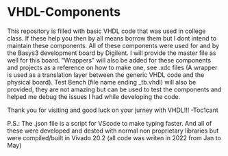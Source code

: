 # VHDL-Components

This repository is filled with basic VHDL code that was used in college class.
If these help you then by all means borrow them but I dont intend to maintain these components.
All of these components were used for and by the Basys3 development board by Digilent. I will provide the master file as well for this board.
"Wrappers" will also be added for these components and projects as a reference on how to make one, see .xdc files (A wrapper is used as a translation layer between the generic VHDL code and the physical board).
Test Bench (file name ending _tb.vhdl) will also be provided, they are not amazing but can be used to test the components and helped me debug the issues I had while developing the code.

Thank you for visiting and good luck on your jurney with VHDL!!!
-Toc1cant

P.S.: The .json file is a script for VScode to make typing faster. And all of these were developed and dested with normal non proprietary libraries but were compiled/built in Vivado 20.2 (all code was writen in 2022 from Jan to May)
